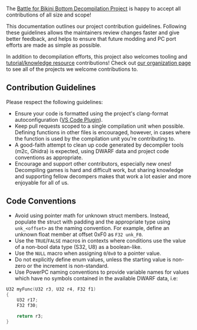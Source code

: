 The [Battle for Bikini Bottom Decompilation Project](https://github.com/bfbbdecomp/bfbb) is happy to accept all contributions of all size and scope! 

This documentation outlines our project contribution guidelines. Following these guidelines allows the maintainers review changes faster and give better feedback, and helps to ensure that future modding and PC port efforts are made as simple as possible.

In addition to decompilation efforts, this project also welcomes tooling and [tutorial/knowledge resource](https://github.com/bfbbdecomp/bfbb-decomp-guide) contributions! Check out [our organization page](https://github.com/bfbbdecomp) to see all of the projects we welcome contributions to.

## Contribution Guidelines

Please respect the following guidelines:
- Ensure your code is formatted using the project's clang-format autoconfiguration ([VS Code Plugin](https://marketplace.visualstudio.com/items?itemName=xaver.clang-format)).
- Keep pull requests scoped to a single compilation unit when possible. Defining functions in other files is encouraged, however, in cases where the function is used by the compilation unit you're contributing to.
- A good-faith attempt to clean up code generated by decompiler tools (m2c, Ghidra) is expected, using DWARF data and project code conventions as appropriate.
- Encourage and support other contributors, especially new ones! Decompiling games is hard and difficult work, but sharing knowledge and supporting fellow decompers makes that work a lot easier and more enjoyable for all of us.

## Code Conventions
- Avoid using pointer math for unknown struct members. Instead, populate the struct with padding and the appropriate type using `unk_<offset>` as the naming convention. For example, define an unknown float member at offset 0xF0 as `F32 unk_F0`.
- Use the `TRUE`/`FALSE` macros in contexts where conditions use the value of a non-bool data type (S32, U8) as a boolean-like.
- Use the `NULL` macro when assigning `0`/`0x0` to a pointer value.
- Do not explicitly define enum values, unless the starting value is non-zero or the increment is non-standard.
- Use PowerPC naming conventions to provide variable names for values which have no symbols contained in the available DWARF data, i.e:
```cpp
U32 myFunc(U32 r3, U32 r4, F32 f1)
{
    U32 r17;
    F32 f30;

    return r3;
}
```
